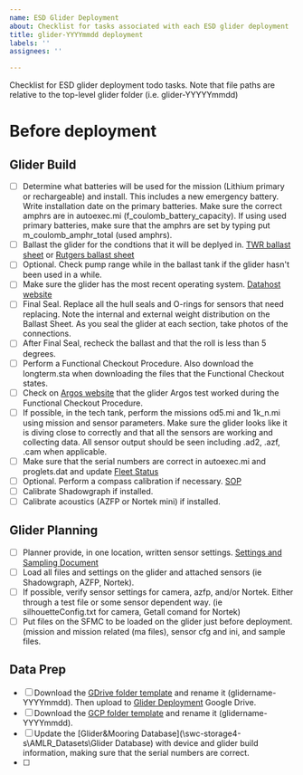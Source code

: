 ```yaml
---
name: ESD Glider Deployment
about: Checklist for tasks associated with each ESD glider deployment
title: glider-YYYYmmdd deployment
labels: ''
assignees: ''

---
```


Checklist for ESD glider deployment todo tasks. Note that file paths are relative to the top-level glider folder (i.e. glider-YYYYYmmdd)

# Before deployment

## Glider Build
- [ ] Determine what batteries will be used for the mission (Lithium primary or rechargeable) and install. This includes a new emergency battery. Write installation date on the primary batteries. Make sure the correct amphrs are in autoexec.mi (f_coulomb_battery_capacity). If using used primary batteries, make sure that the amphrs are set by typing put m_coulomb_amphr_total (used amphrs).
- [ ] Ballast the glider for the condtions that it will be deplyed in. [TWR ballast sheet](https://datahost.webbresearch.com/download/file.php?id=91) or [Rutgers ballast sheet](https://docs.google.com/spreadsheets/d/1BrgEZyT4qzZ22Rkcxc7ZHFRZ-m1zfW3o/edit?usp=sharing&ouid=102683297276185841842&rtpof=true&sd=true)
- [ ] Optional. Check pump range while in the ballast tank if the glider hasn't been used in a while.
- [ ] Make sure the glider has the most recent operating system. [Datahost website](https://datahost.webbresearch.com/files.php?cwd=/glider)
- [ ] Final Seal. Replace all the hull seals and O-rings for sensors that need replacing. Note the internal and external weight distribution on the Ballast Sheet. As you seal the glider at each section, take photos of the connections.
- [ ] After Final Seal, recheck the ballast and that the roll is less than 5 degrees.
- [ ] Perform a Functional Checkout Procedure. Also download the longterm.sta when downloading the files that the Functional Checkout states. 
- [ ] Check on [Argos website](https://argos-system.clsamerica.com/argos-cwi2/login.html) that the glider Argos test worked during the Functional Checkout Procedure.
- [ ] If possible, in the tech tank, perform the missions od5.mi and 1k_n.mi using mission and sensor parameters. Make sure the glider looks like it is diving close to correctly and that all the sensors are working and collecting data. All sensor output should be seen including .ad2, .azf, .cam when applicable. 
- [ ] Make sure that the serial numbers are correct in autoexec.mi and proglets.dat and update [Fleet Status](https://docs.google.com/spreadsheets/d/1tB3QNKYx8qOYYS9QZotekBAx0y-_n2d-EZPjFFdYNuU/edit?gid=0#gid=0)
- [ ] Optional. Perform a compass calibration if necessary. [SOP](https://docs.google.com/document/d/1Ny_K8jxSWA71vFyzvtJ7bK2i5aDPo2gu/edit?usp=sharing&ouid=102683297276185841842&rtpof=true&sd=true)
- [ ] Calibrate Shadowgraph if installed.
- [ ] Calibrate acoustics (AZFP or Nortek mini) if installed.
## Glider Planning
- [ ] Planner provide, in one location, written sensor settings. [Settings and Sampling Document](https://docs.google.com/spreadsheets/d/1SNjvXY9RhGC8St3bXdfQx6tWN10sF8evctD0B_RcTKk/edit?gid=0#gid=0)
- [ ] Load all files and settings on the glider and attached sensors (ie Shadowgraph, AZFP, Nortek).
- [ ] If possible, verify sensor settings for camera, azfp, and/or Nortek. Either through a test file or some sensor dependent way. (ie silhouetteConfig.txt for camera, Getall comand for Nortek)
- [ ] Put files on the SFMC to be loaded on the glider just before deployment. (mission and mission related (ma files), sensor cfg and ini, and sample files.

## Data Prep
- [ ] Download the [GDrive folder template](https://drive.google.com/drive/folders/1xBYTSP8GOHA35bxVoqH7czrJn4ekYrjI?usp=drive_link) and rename it (glidername-YYYYmmdd). Then upload to [Glider Deployment](https://drive.google.com/drive/folders/1qfKMxXH0hUhbmOp8aESidz-YO3IPxWM3?usp=sharing) Google Drive.
- [ ] Download the [GCP folder template](https://drive.google.com/drive/folders/155F-NTGW-GGFyxpiUcZ3pAgqXG6h9vG3?usp=drive_link) and rename it (glidername-YYYYmmdd).
- [ ] Update the [Glider&Mooring Database](\\swc-storage4-s\AMLR_Datasets\Glider Database) with device and glider build information, making sure that the serial numbers are correct. 
- [ ] 